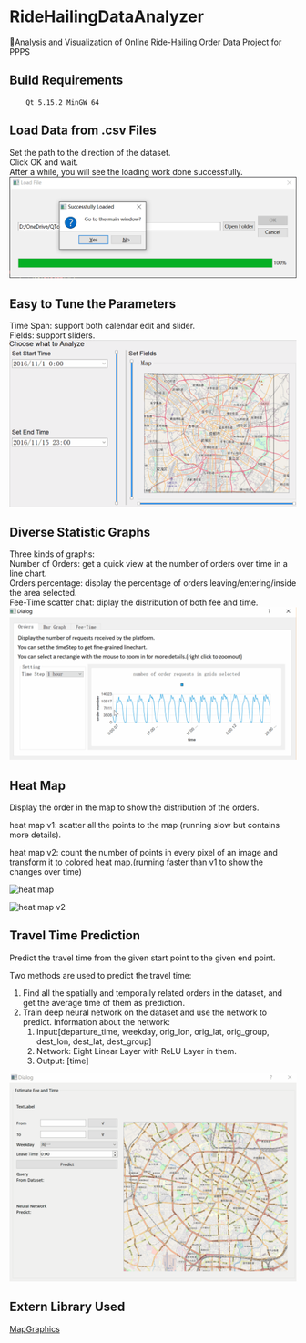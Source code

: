 # RideHailingDataAnalyzer
🚖Analysis and Visualization of Online Ride-Hailing Order Data Project for PPPS

## Build Requirements
```shell
    Qt 5.15.2 MinGW 64
```
## Load Data from .csv Files

Set the path to the direction of the dataset.  
Click OK and wait.  
After a while, you will see the loading work done successfully.  
![successfully loaded](image/img1.png)

## Easy to Tune the Parameters
Time Span: support both calendar edit and slider.  
Fields: support sliders.
![setting fields and time span](image/img2.gif)

## Diverse Statistic Graphs
Three kinds of graphs:  
Number of Orders: get a quick view at the number of orders over time in a line chart.   
Orders percentage: display the percentage of orders leaving/entering/inside the area selected.  
Fee-Time scatter chat: diplay the distribution of both fee and time.
![statistic graph](image/img3.gif)

## Heat Map

Display the order in the map to show the distribution of the orders.  

heat map v1: scatter all the points to the map (running slow but contains more details).

heat map v2: count the number of points in every pixel of an image and transform it to colored heat map.(running faster than v1 to show the changes over time)

![heat map](image/img4.gif)

![heat map v2](image/img5.gif)

##  Travel Time Prediction

Predict the travel time from the given start point to the given end point.

Two methods are used to predict the travel time:

1. Find all the spatially and temporally related orders in the dataset, and get the average time of them as prediction.
2. Train deep neural network on the dataset and use the network to predict. Information about the network:
   1. Input:[departure_time,  weekday, orig_lon, orig_lat, orig_group, dest_lon, dest_lat, dest_group]
   2. Network: Eight Linear Layer with ReLU Layer in them.
   3. Output: [time]   

![Prediction](image/img6.gif)



## Extern Library Used

[MapGraphics](https://github.com/raptorswing/MapGraphics) 